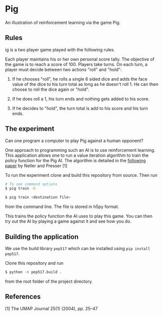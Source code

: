 # Pig 
An illustration of reinforcement learning via the game Pig. 

## Rules
ig is a two player game played with the following rules. 

Each player maintains his or her own personal score tally. The objective of the game is to reach a score of 100. Players take turns. On each turn, a player must decide between two actions "roll" and "hold":

1. If he chooses "roll", he rolls a single 6 sided dice and adds the face value of the dice to his turn total as long as he doesn't roll 1. He can then choose to roll the dice again or "hold". 

2. If he does roll a 1, his turn ends and nothing gets added to his score. 

3. If he decides to "hold", the turn total is add to his score and his turn ends. 

## The experiment 
Can one program a computer to play Pig against a human opponent? 

One approach to programming such an AI is to use reinforcement learning. This application allows one to run a value iteration algorithm to train the policy function for the Pig AI. The algorithm is detailed in the [following paper](http://cs.gettysburg.edu/~tneller/papers/pig.zip) by Neller and Presser [1]

To run the experiment clone and build this repository from source. Then run 

```bash
# To see command options 
$ pig train -h 

$ pig train <destination file>
``` 
from the command line. The file is stored in h5py format. 

This trains the policy function the AI uses to play this game. You can then try out the AI by playing a game against it and see how you do. 

## Building the application
We use the build library `pep517` which can be installed using `pip install pep517`. 

Clone this repository and run 

```bash
$ python -m pep517.build .
``` 

from the root folder of the project directory. 

## References 
[1] The UMAP Journal 25(1) (2004), pp. 25–47